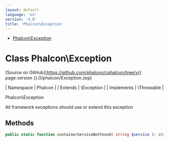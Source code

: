 ```yaml
---
layout: default
language: 'en'
version: '4.0'
title: 'Phalcon\Exception'
---
```


* [Phalcon\Exception](#exception)

<h1 id="exception">Class Phalcon\Exception</h1>

[Source on GitHub](https://github.com/phalcon/cphalcon/tree/v{{ page.version }}.0/phalcon/Exception.zep)

| Namespace  | Phalcon |
| Extends    | \Exception |
| Implements | \Throwable |

Phalcon\Exception

All framework exceptions should use or extend this exception


## Methods


```php
public static function containerServiceNotFound( string $service ): string;
```

